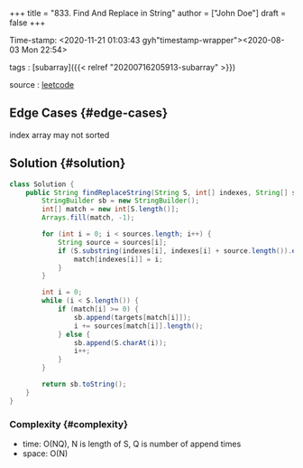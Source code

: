 +++
title = "833. Find And Replace in String"
author = ["John Doe"]
draft = false
+++

Time-stamp: <2020-11-21 01:03:43 gyh"timestamp-wrapper"><span class="timestamp">&lt;2020-08-03 Mon 22:54&gt;</span></span>

tags
: [subarray]({{< relref "20200716205913-subarray" >}})

source
: [leetcode](https://leetcode.com/problems/find-and-replace-in-string/)


## Edge Cases {#edge-cases}

index array may not sorted


## Solution {#solution}

```java
class Solution {
    public String findReplaceString(String S, int[] indexes, String[] sources, String[] targets) {
        StringBuilder sb = new StringBuilder();
        int[] match = new int[S.length()];
        Arrays.fill(match, -1);

        for (int i = 0; i < sources.length; i++) {
            String source = sources[i];
            if (S.substring(indexes[i], indexes[i] + source.length()).equals(source)) {
                match[indexes[i]] = i;
            }
        }

        int i = 0;
        while (i < S.length()) {
            if (match[i] >= 0) {
                sb.append(targets[match[i]]);
                i += sources[match[i]].length();
            } else {
                sb.append(S.charAt(i));
                i++;
            }
        }

        return sb.toString();
    }
}
```


### Complexity {#complexity}

-   time: O(NQ), N is length of S, Q is number of append times
-   space: O(N)
